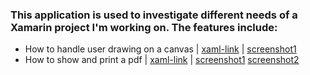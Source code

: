 ### This application is used to investigate different needs of a Xamarin project I'm working on.  The features include:

 - How to handle user drawing on a canvas | [xaml-link](./XamarinTechInvestigation/FingerPainting/FingerPaintPage.xaml) | [screenshot1](./XamarinTechInvestigation/finger-painting.png) 
 - How to show and print a pdf | [xaml-link](./XamarinTechInvestigation/Pdf/PdfPage.xaml) | [screenshot1](./XamarinTechInvestigation/pdf-button.png) [screenshot2](./XamarinTechInvestigation/pdf-print.png)